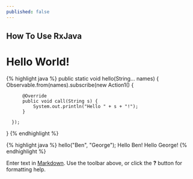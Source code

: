 ```yaml
---
published: false
---
```


## How To Use RxJava

# Hello World!

{% highlight java %}
  public static void hello(String... names) {
      Observable.from(names).subscribe(new Action1<String>() {
  
          @Override
          public void call(String s) {
              System.out.println("Hello " + s + "!");
          }
  
      });
  }
{% endhighlight %}

{% highlight java %}
hello("Ben", "George");
Hello Ben!
Hello George!
{% endhighlight %}


Enter text in [Markdown](http://daringfireball.net/projects/markdown/). Use the toolbar above, or click the **?** button for formatting help.
